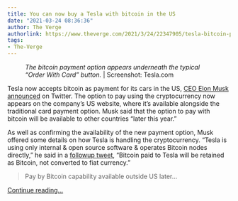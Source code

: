 ```yaml
---
title: You can now buy a Tesla with bitcoin in the US
date: "2021-03-24 08:36:36"
author: The Verge
authorlink: https://www.theverge.com/2021/3/24/22347905/tesla-bitcoin-payment-us-cryptocurrency-elon-musk
tags:
- The-Verge
---
```

<figure>
      <img alt="" src="https://cdn.vox-cdn.com/thumbor/THPKdKFi0ZYK8oI06_hzZbB1gy4=/300x0:1920x1080/1310x873/cdn.vox-cdn.com/uploads/chorus_image/image/69016323/msedge_NvDwkwZyth.0.png" />
        <figcaption><em>The bitcoin payment option appears underneath the typical “Order With Card” button.</em> | Screenshot: Tesla.com</figcaption>
    </figure>

  <p id="4TDBLq">Tesla now accepts bitcoin as payment for its cars in the US, <a href="https://twitter.com/elonmusk/status/1374617643446063105">CEO Elon Musk announced</a> on Twitter. The option to pay using the cryptocurrency now appears on the company’s US website, where it’s available alongside the traditional card payment option. Musk said that the option to pay with bitcoin will be available to other countries “later this year.” </p>
<p id="TJpkZd">As well as confirming the availability of the new payment option, Musk offered some details on how Tesla is handling the cryptocurrency. “Tesla is using only internal &amp; open source software &amp; operates Bitcoin nodes directly,” he said in a <a href="https://twitter.com/elonmusk/status/1374619379929772034">followup tweet</a>, “Bitcoin paid to Tesla will be retained as Bitcoin, not converted to fiat currency.”</p>
<div id="bRcq0M">
<blockquote class="twitter-tweet">
<p lang="en" dir="ltr">Pay by Bitcoin capability available outside US later...</p>
</blockquote>
</div>
  <p>
    <a href="https://www.theverge.com/2021/3/24/22347905/tesla-bitcoin-payment-us-cryptocurrency-elon-musk">Continue reading&hellip;</a>
  </p>